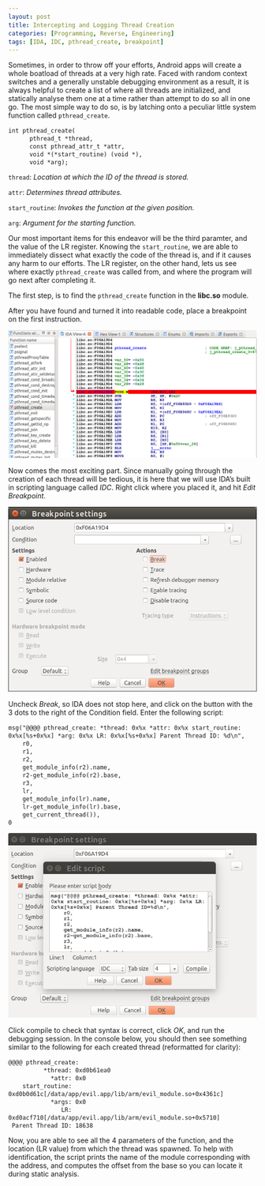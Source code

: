 ```yaml
---
layout: post
title: Intercepting and Logging Thread Creation
categories: [Programming, Reverse, Engineering]
tags: [IDA, IDC, pthread_create, breakpoint]
---
```


 Sometimes, in order to throw off your efforts, Android apps will create a whole boatload of threads at a very high rate. Faced with random context switches and a generally unstable debugging environment as a result, it is always helpful to create a list of where all threads are initialized, and statically analyse them one at a time rather than attempt to do so all in one go. The most simple way to do so, is by latching onto a peculiar little system function called `pthread_create`. 

```
int pthread_create(
      pthread_t *thread,
      const pthread_attr_t *attr,
      void *(*start_routine) (void *),
      void *arg);
```

`thread`: *Location at which the ID of the thread is stored.*

`attr`: *Determines thread attributes.*

`start_routine`: *Invokes the function at the given position.*

`arg`: *Argument for the starting function.*

Our most important items for this endeavor will be the third paramter, and the value of the LR register. Knowing the `start_routine`, we are able to immediately dissect what exactly the code of the thread is, and if it causes any harm to our efforts. The LR register, on the other hand, lets us see where exactly `pthread_create` was called from, and where the program will go next after completing it. 

The first step, is to find the `pthread_create` function in the **libc.so** module.

After you have found and turned it into readable code, place a breakpoint on the first instruction. 

![Breakpoint on pthread_create](/assets/Intercepting_Threads_1.png)

 Now comes the most exciting part. Since manually going through the creation of each thread will be tedious, it is here that we will use IDA’s built in scripting language called *IDC*. Right click where you placed it, and hit *Edit Breakpoint*. 

![Edit breakpoint window](/assets/Intercepting_Threads_2.png)

 Uncheck *Break*, so IDA does not stop here, and click on the button with the 3 dots to the right of the Condition field. Enter the following script:

```
msg("@@@@ pthread_create: *thread: 0x%x *attr: 0x%x start_routine: 0x%x[%s+0x%x] *arg: 0x%x LR: 0x%x[%s+0x%x] Parent Thread ID: %d\n",
    r0,
    r1,
    r2,
    get_module_info(r2).name,
    r2-get_module_info(r2).base,
    r3,
    lr,
    get_module_info(lr).name,
    lr-get_module_info(lr).base,
    get_current_thread()),
0
```


![Custom IDC script window](/assets/Intercepting_Threads_3.png)


Click compile to check that syntax is correct, click *OK*, and run the debugging session. In the console below, you should then see something similar to the following for each created thread (reformatted for clarity):

```
@@@@ pthread_create:
          *thread: 0xd0b61ea0
            *attr: 0x0
    start_routine: 0xd0b0d61c[/data/app/evil.app/lib/arm/evil_module.so+0x4361c]
            *args: 0x0
               LR: 0xd0acf710[/data/app/evil.app/lib/arm/evil_module.so+0x5710]
 Parent Thread ID: 18638
```

Now, you are able to see all the 4 parameters of the function, and the location (LR value) from which the thread was spawned. To help with identification, the script prints the name of the module corresponding with the address, and computes the offset from the base so you can locate it during static analysis.
